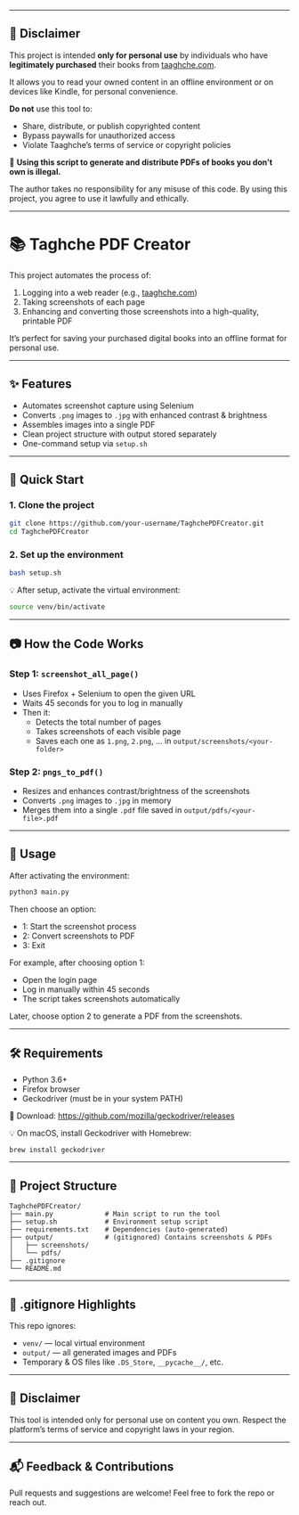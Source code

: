 
---

## 🔐 Disclaimer

This project is intended **only for personal use** by individuals who have **legitimately purchased** their books from [taaghche.com](https://taaghche.com).

It allows you to read your owned content in an offline environment or on devices like Kindle, for personal convenience.

**Do not** use this tool to:
- Share, distribute, or publish copyrighted content
- Bypass paywalls for unauthorized access
- Violate Taaghche’s terms of service or copyright policies

📛 **Using this script to generate and distribute PDFs of books you don’t own is illegal.**

The author takes no responsibility for any misuse of this code. By using this project, you agree to use it lawfully and ethically.

---


# 📚 Taghche PDF Creator

This project automates the process of:

1. Logging into a web reader (e.g., [taaghche.com](https://taaghche.com/))
2. Taking screenshots of each page
3. Enhancing and converting those screenshots into a high-quality, printable PDF

It’s perfect for saving your purchased digital books into an offline format for personal use.

---

## ✨ Features

- Automates screenshot capture using Selenium
- Converts `.png` images to `.jpg` with enhanced contrast & brightness
- Assembles images into a single PDF
- Clean project structure with output stored separately
- One-command setup via `setup.sh`

---

## 🚀 Quick Start

### 1. Clone the project

```bash
git clone https://github.com/your-username/TaghchePDFCreator.git
cd TaghchePDFCreator
```

### 2. Set up the environment

```bash
bash setup.sh
```

💡 After setup, activate the virtual environment:

```bash
source venv/bin/activate
```

---

## 📷 How the Code Works

### Step 1: `screenshot_all_page()`
- Uses Firefox + Selenium to open the given URL
- Waits 45 seconds for you to log in manually
- Then it:
  - Detects the total number of pages
  - Takes screenshots of each visible page
  - Saves each one as `1.png`, `2.png`, ... in `output/screenshots/<your-folder>`

### Step 2: `pngs_to_pdf()`
- Resizes and enhances contrast/brightness of the screenshots
- Converts `.png` images to `.jpg` in memory
- Merges them into a single `.pdf` file saved in `output/pdfs/<your-file>.pdf`

---

## 🧪 Usage

After activating the environment:

```bash
python3 main.py
```

Then choose an option:
- 1: Start the screenshot process
- 2: Convert screenshots to PDF
- 3: Exit

For example, after choosing option 1:
- Open the login page
- Log in manually within 45 seconds
- The script takes screenshots automatically

Later, choose option 2 to generate a PDF from the screenshots.

---

## 🛠 Requirements

- Python 3.6+
- Firefox browser
- Geckodriver (must be in your system PATH)

🔗 Download: https://github.com/mozilla/geckodriver/releases

💡 On macOS, install Geckodriver with Homebrew:

```bash
brew install geckodriver
```

---

## 📁 Project Structure

```
TaghchePDFCreator/
├── main.py             # Main script to run the tool
├── setup.sh            # Environment setup script
├── requirements.txt    # Dependencies (auto-generated)
├── output/             # (gitignored) Contains screenshots & PDFs
│   ├── screenshots/
│   └── pdfs/
├── .gitignore
└── README.md
```

---

## 🧼 .gitignore Highlights

This repo ignores:
- `venv/` — local virtual environment
- `output/` — all generated images and PDFs
- Temporary & OS files like `.DS_Store`, `__pycache__/`, etc.

---

## 🙏 Disclaimer

This tool is intended only for personal use on content you own. Respect the platform’s terms of service and copyright laws in your region.

---

## 📬 Feedback & Contributions

Pull requests and suggestions are welcome! Feel free to fork the repo or reach out.
